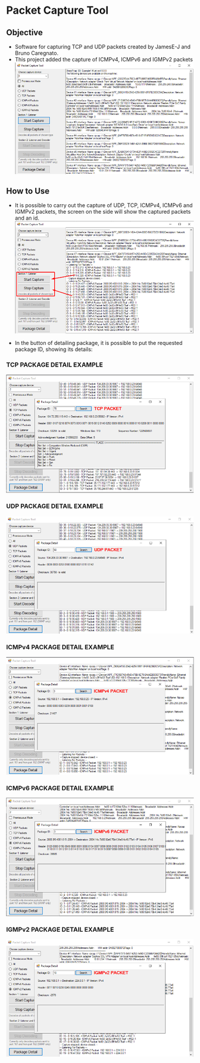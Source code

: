# Packet Capture Tool

## Objective
- Software for capturing TCP and UDP packets created by JamesE-J and Bruno Caregnato. 
- This project added the capture of ICMPv4, ICMPv6 and IGMPv2 packets<br/>
![Tool](Images/home_screen.png?raw=true "Tool")

## How to Use
- It is possible to carry out the capture of UDP, TCP, ICMPv4, ICMPv6 and IGMPv2 packets, the screen on the side will show the captured packets and an id.<br/>
![Capturing Packages](Images/capturing_packages.png?raw=true "Capturing Packages")

- In the button of detailing package, it is possible to put the requested package ID, showing its details:<br/>
### TCP PACKAGE DETAIL EXAMPLE	
![Tcp detail](Images/tcp_detail.png?raw=true "Tcp detail")<br/>
### UDP PACKAGE DETAIL EXAMPLE
![Udp detail](Images/udp_detail.png?raw=true "Udp detail")<br/>
### ICMPv4 PACKAGE DETAIL EXAMPLE
![ICMPv4 detail](Images/icmpv4_detail.png?raw=true "ICMPv4 detail")<br/>
### ICMPv6 PACKAGE DETAIL EXAMPLE
![ICMPv6 detail](Images/icmpv6_detail.png?raw=true "ICMPv6 detail")<br/>
### IGMPv2 PACKAGE DETAIL EXAMPLE
![IGMPv2 detail](Images/igmpv2_detail.png?raw=true "IGMPv2 detail")<br/>
